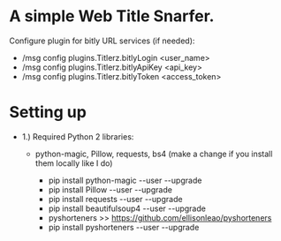 # A simple Web Title Snarfer.

Configure plugin for bitly URL services (if needed):

* /msg <bot> config plugins.Titlerz.bitlyLogin <user_name>
* /msg <bot> config plugins.Titlerz.bitlyApiKey <api_key>
* /msg <bot> config plugins.Titlerz.bitlyToken <access_token>

Setting up
==========

- 1.) Required Python 2 libraries:

    - python-magic, Pillow, requests, bs4 (make a change if you install them locally like I do)

      *  pip install python-magic --user --upgrade
      *  pip install Pillow --user --upgrade
      *  pip install requests --user --upgrade
      *  pip install beautifulsoup4 --user --upgrade
      *  pyshorteners >> https://github.com/ellisonleao/pyshorteners
      *  pip install pyshorteners --user --upgrade

